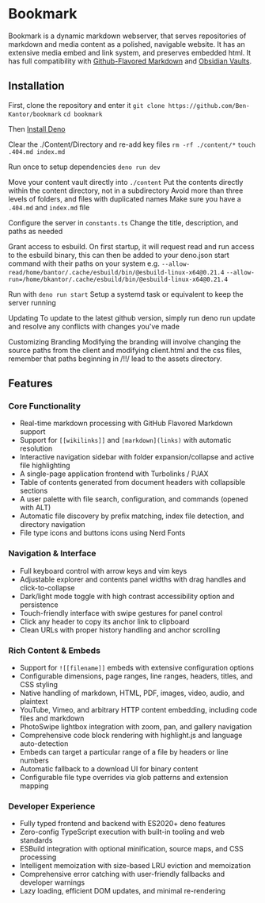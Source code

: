 # Bookmark

Bookmark is a dynamic markdown webserver, that serves repositories of markdown and media content as a polished, navigable website. It has an extensive media embed and link system, and preserves embedded html. It has full compatibility with [Github-Flavored Markdown](https://github.github.com/gfm/) and [Obsidian Vaults](https://help.obsidian.md/links).

## Installation

First, clone the repository and enter it
	`git clone https://github.com/Ben-Kantor/bookmark`
	`cd bookmark`

Then [Install Deno](https://docs.deno.com/runtime/getting_started/installation/)

Clear the ./Content/Directory and re-add key files
	`rm -rf ./content/*`
	`touch .404.md index.md`

Run once to setup dependencies
	`deno run dev`

Move your content vault directly into `./content`
	Put the contents directly within the content directory, not in a subdirectory
	Avoid more than three levels of folders, and files with duplicated names
	Make sure you have a `.404.md` and `index.md` file
 
Configure the server in `constants.ts`
	Change the title, description, and paths as needed

Grant access to esbuild.
	On first startup, it will request read and run access to the esbuild binary, this can then be added to your deno.json start command with their paths on your system e.g.
	`--allow-read/home/bantor/.cache/esbuild/bin/@esbuild-linux-x64@0.21.4`
	`--allow-run=/home/bkantor/.cache/esbuild/bin/@esbuild-linux-x64@0.21.4`

Run with `deno run start`
	Setup a systemd task or equivalent to keep the server running
	
Updating
	To update to the latest github version, simply run deno run update and resolve any conflicts with changes you've made

Customizing Branding
	Modifying the branding will involve changing the source paths from the client and modifying client.html and the css files, remember that paths beginning in /!!/ lead to the assets directory. 
## Features

### Core Functionality

- Real-time markdown processing with GitHub Flavored Markdown support
- Support for `[[wikilinks]]` and `[markdown](links)` with automatic resolution
- Interactive navigation sidebar with folder expansion/collapse and active file highlighting
- A single-page application frontend with Turbolinks / PJAX
- Table of contents generated from document headers with collapsible sections
- A user palette with file search, configuration, and commands (opened with ALT)
- Automatic file discovery by prefix matching, index file detection, and directory navigation
- File type icons and buttons icons using Nerd Fonts

### Navigation & Interface

- Full keyboard control with arrow keys and vim keys
- Adjustable explorer and contents panel widths with drag handles and click-to-collapse
- Dark/light mode toggle with high contrast accessibility option and persistence
- Touch-friendly interface with swipe gestures for panel control
- Click any header to copy its anchor link to clipboard
- Clean URLs with proper history handling and anchor scrolling

### Rich Content & Embeds

- Support for `![[filename]]` embeds with extensive configuration options
- Configurable dimensions, page ranges, line ranges, headers, titles, and CSS styling
- Native handling of markdown, HTML, PDF, images, video, audio, and plaintext
- YouTube, Vimeo, and arbitrary HTTP content embedding, including code files and markdown
- PhotoSwipe lightbox integration with zoom, pan, and gallery navigation
- Comprehensive code block rendering with highlight.js and language auto-detection
- Embeds can target a particular range of a file by headers or line numbers
- Automatic fallback to a download UI for binary content
- Configurable file type overrides via glob patterns and extension mapping

### Developer Experience

- Fully typed frontend and backend with ES2020+ deno features
- Zero-config TypeScript execution with built-in tooling and web standards
- ESBuild integration with optional minification, source maps, and CSS processing
- Intelligent memoization with size-based LRU eviction and memoization
- Comprehensive error catching with user-friendly fallbacks and developer warnings
- Lazy loading, efficient DOM updates, and minimal re-rendering